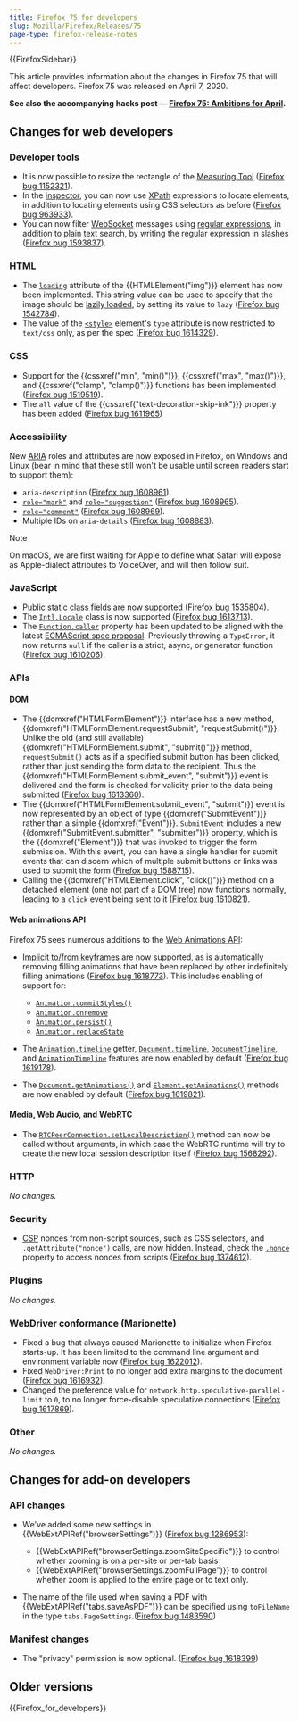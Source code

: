 ```yaml
---
title: Firefox 75 for developers
slug: Mozilla/Firefox/Releases/75
page-type: firefox-release-notes
---
```


{{FirefoxSidebar}}

This article provides information about the changes in Firefox 75 that will affect developers. Firefox 75 was released on April 7, 2020.

**See also the accompanying hacks post — [Firefox 75: Ambitions for April](https://hacks.mozilla.org/2020/04/firefox-75-ambitions-for-april/).**

## Changes for web developers

### Developer tools

- It is now possible to resize the rectangle of the [Measuring Tool](https://firefox-source-docs.mozilla.org/devtools-user/measure_a_portion_of_the_page/index.html) ([Firefox bug 1152321](https://bugzil.la/1152321)).
- In the [inspector](https://firefox-source-docs.mozilla.org/devtools-user/page_inspector/index.html), you can now use [XPath](/en-US/docs/Web/XPath) expressions to locate elements, in addition to locating elements using CSS selectors as before ([Firefox bug 963933](https://bugzil.la/963933)).
- You can now filter [WebSocket](/en-US/docs/Web/API/WebSockets_API) messages using [regular expressions](/en-US/docs/Web/JavaScript/Guide/Regular_expressions), in addition to plain text search, by writing the regular expression in slashes ([Firefox bug 1593837](https://bugzil.la/1593837)).

### HTML

- The [`loading`](/en-US/docs/Web/HTML/Element/img#loading) attribute of the {{HTMLElement("img")}} element has now been implemented. This string value can be used to specify that the image should be [lazily loaded](/en-US/docs/Web/Performance/Lazy_loading), by setting its value to `lazy` ([Firefox bug 1542784](https://bugzil.la/1542784)).
- The value of the [`<style>`](/en-US/docs/Web/HTML/Element/style) element's `type` attribute is now restricted to `text/css` only, as per the spec ([Firefox bug 1614329](https://bugzil.la/1614329)).

### CSS

- Support for the {{cssxref("min", "min()")}}, {{cssxref("max", "max()")}}, and {{cssxref("clamp", "clamp()")}} functions has been implemented ([Firefox bug 1519519](https://bugzil.la/1519519)).
- The `all` value of the {{cssxref("text-decoration-skip-ink")}} property has been added ([Firefox bug 1611965](https://bugzil.la/1611965))

### Accessibility

New [ARIA](/en-US/docs/Web/Accessibility/ARIA) roles and attributes are now exposed in Firefox, on Windows and Linux (bear in mind that these still won't be usable until screen readers start to support them):

- `aria-description` ([Firefox bug 1608961](https://bugzil.la/1608961)).
- [`role="mark"`](/en-US/docs/Web/Accessibility/ARIA/Roles/mark_role) and [`role="suggestion"`](/en-US/docs/Web/Accessibility/ARIA/Roles/suggestion_role) ([Firefox bug 1608965](https://bugzil.la/1608965)).
- [`role="comment"`](/en-US/docs/Web/Accessibility/ARIA/Roles/comment_role) ([Firefox bug 1608969](https://bugzil.la/1608969)).
- Multiple IDs on `aria-details` ([Firefox bug 1608883](https://bugzil.la/1608883)).

> [!NOTE]
> On macOS, we are first waiting for Apple to define what Safari will expose as Apple-dialect attributes to VoiceOver, and will then follow suit.

### JavaScript

- [Public static class fields](/en-US/docs/Web/JavaScript/Reference/Classes/static) are now supported ([Firefox bug 1535804](https://bugzil.la/1535804)).
- The [`Intl.Locale`](/en-US/docs/Web/JavaScript/Reference/Global_Objects/Intl/Locale) class is now supported ([Firefox bug 1613713](https://bugzil.la/1613713)).
- The [`Function.caller`](/en-US/docs/Web/JavaScript/Reference/Global_Objects/Function/caller) property has been updated to be aligned with the latest [ECMAScript spec proposal](https://github.com/claudepache/es-legacy-function-reflection). Previously throwing a `TypeError`, it now returns `null` if the caller is a strict, async, or generator function ([Firefox bug 1610206](https://bugzil.la/1610206)).

### APIs

#### DOM

- The {{domxref("HTMLFormElement")}} interface has a new method, {{domxref("HTMLFormElement.requestSubmit", "requestSubmit()")}}. Unlike the old (and still available) {{domxref("HTMLFormElement.submit", "submit()")}} method, `requestSubmit()` acts as if a specified submit button has been clicked, rather than just sending the form data to the recipient. Thus the {{domxref("HTMLFormElement.submit_event", "submit")}} event is delivered and the form is checked for validity prior to the data being submitted ([Firefox bug 1613360](https://bugzil.la/1613360)).
- The {{domxref("HTMLFormElement.submit_event", "submit")}} event is now represented by an object of type {{domxref("SubmitEvent")}} rather than a simple {{domxref("Event")}}. `SubmitEvent` includes a new {{domxref("SubmitEvent.submitter", "submitter")}} property, which is the {{domxref("Element")}} that was invoked to trigger the form submission. With this event, you can have a single handler for submit events that can discern which of multiple submit buttons or links was used to submit the form ([Firefox bug 1588715](https://bugzil.la/1588715)).
- Calling the {{domxref("HTMLElement.click", "click()")}} method on a detached element (one not part of a DOM tree) now functions normally, leading to a `click` event being sent to it ([Firefox bug 1610821](https://bugzil.la/1610821)).

#### Web animations API

Firefox 75 sees numerous additions to the [Web Animations API](/en-US/docs/Web/API/Web_Animations_API):

- [Implicit to/from keyframes](/en-US/docs/Web/API/Web_Animations_API/Keyframe_Formats#implicit_tofrom_keyframes) are now supported, as is automatically removing filling animations that have been replaced by other indefinitely filling animations ([Firefox bug 1618773](https://bugzil.la/1618773)). This includes enabling of support for:

  - [`Animation.commitStyles()`](/en-US/docs/Web/API/Animation/commitStyles)
  - [`Animation.onremove`](/en-US/docs/Web/API/Animation/remove_event)
  - [`Animation.persist()`](/en-US/docs/Web/API/Animation/persist)
  - [`Animation.replaceState`](/en-US/docs/Web/API/Animation/replaceState)

- The [`Animation.timeline`](/en-US/docs/Web/API/Animation/timeline) getter, [`Document.timeline`](/en-US/docs/Web/API/Document/timeline), [`DocumentTimeline`](/en-US/docs/Web/API/DocumentTimeline), and [`AnimationTimeline`](/en-US/docs/Web/API/AnimationTimeline) features are now enabled by default ([Firefox bug 1619178](https://bugzil.la/1619178)).
- The [`Document.getAnimations()`](/en-US/docs/Web/API/Document/getAnimations) and [`Element.getAnimations()`](/en-US/docs/Web/API/Element/getAnimations) methods are now enabled by default ([Firefox bug 1619821](https://bugzil.la/1619821)).

#### Media, Web Audio, and WebRTC

- The [`RTCPeerConnection.setLocalDescription()`](/en-US/docs/Web/API/RTCPeerConnection/setLocalDescription) method can now be called without arguments, in which case the WebRTC runtime will try to create the new local session description itself ([Firefox bug 1568292](https://bugzil.la/1568292)).

### HTTP

_No changes._

### Security

- [CSP](/en-US/docs/Web/HTTP/CSP) nonces from non-script sources, such as CSS selectors, and `.getAttribute("nonce")` calls, are now hidden. Instead, check the [`.nonce`](/en-US/docs/Web/API/HTMLElement/nonce) property to access nonces from scripts ([Firefox bug 1374612](https://bugzil.la/1374612)).

### Plugins

_No changes._

### WebDriver conformance (Marionette)

- Fixed a bug that always caused Marionette to initialize when Firefox starts-up. It has been limited to the command line argument and environment variable now ([Firefox bug 1622012](https://bugzil.la/1622012)).
- Fixed `WebDriver:Print` to no longer add extra margins to the document ([Firefox bug 1616932](https://bugzil.la/1616932)).
- Changed the preference value for `network.http.speculative-parallel-limit` to `0`, to no longer force-disable speculative connections ([Firefox bug 1617869](https://bugzil.la/1617869)).

### Other

_No changes._

## Changes for add-on developers

### API changes

- We've added some new settings in {{WebExtAPIRef("browserSettings")}} ([Firefox bug 1286953](https://bugzil.la/1286953)):

  - {{WebExtAPIRef("browserSettings.zoomSiteSpecific")}} to control whether zooming is on a per-site or per-tab basis
  - {{WebExtAPIRef("browserSettings.zoomFullPage")}} to control whether zoom is applied to the entire page or to text only.

- The name of the file used when saving a PDF with {{WebExtAPIRef("tabs.saveAsPDF")}} can be specified using `toFileName` in the type `tabs.PageSettings`.([Firefox bug 1483590](https://bugzil.la/1483590))

### Manifest changes

- The "privacy" permission is now optional. ([Firefox bug 1618399](https://bugzil.la/1618399))

## Older versions

{{Firefox_for_developers}}
